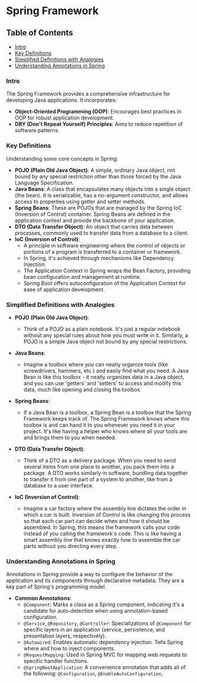 # Spring Framework

## Table of Contents

- [Intro](#intro)
- [Key Definitions](#key-definitions)
- [Simplified Definitions with Analogies](#simplified-definitions-with-analogies)
- [Understanding Annotations in Spring](#understanding-annotations-in-spring)

### Intro

The Spring Framework provides a comprehensive infrastructure for developing Java applications. It incorporates:

- **Object-Oriented Programming (OOP)**: Encourages best practices in OOP for robust application development.
- **DRY (Don't Repeat Yourself) Principles**: Aims to reduce repetition of software patterns.

### Key Definitions

Understanding some core concepts in Spring:

- **POJO (Plain Old Java Object)**: A simple, ordinary Java object, not bound by any special restriction other than
  those forced by the Java Language Specification.
- **Java Beans**: A class that encapsulates many objects into a single object (the bean). It is serializable, has a
  no-argument constructor, and allows access to properties using getter and setter methods.
- **Spring Beans**: These are POJOs that are managed by the Spring IoC (Inversion of Control) container. Spring Beans
  are defined in the application context and provide the backbone of your application.
- **DTO (Data Transfer Object)**: An object that carries data between processes, commonly used to transfer data from a
  database to a client.
- **IoC (Inversion of Control)**:
  - A principle in software engineering where the control of objects or portions of a program is transferred to a
    container or framework.
  - In Spring, it's achieved through mechanisms like Dependency Injection.
  - The Application Context in Spring wraps the Bean Factory, providing bean configuration and management at runtime.
  - Spring Boot offers autoconfiguration of the Application Context for ease of application development.

### Simplified Definitions with Analogies

- **POJO (Plain Old Java Object)**:

  - Think of a POJO as a plain notebook. It's just a regular notebook without any special rules about how you must
    write in it. Similarly, a POJO is a simple Java object not bound by any special restrictions.

- **Java Beans**:

  - Imagine a toolbox where you can neatly organize tools (like screwdrivers, hammers, etc.) and easily find what you
    need. A Java Bean is like this toolbox - it neatly organizes data in a Java object, and you can use 'getters'
    and 'setters' to access and modify this data, much like opening and closing the toolbox.

- **Spring Beans**:

  - If a Java Bean is a toolbox, a Spring Bean is a toolbox that the Spring Framework keeps track of. The Spring
    Framework knows where this toolbox is and can hand it to you whenever you need it in your project. It's like
    having a helper who knows where all your tools are and brings them to you when needed.

- **DTO (Data Transfer Object)**:

  - Think of a DTO as a delivery package. When you need to send several items from one place to another, you pack them
    into a package. A DTO works similarly in software, bundling data together to transfer it from one part of a system
    to another, like from a database to a user interface.

- **IoC (Inversion of Control)**:
  - Imagine a car factory where the assembly line dictates the order in which a car is built. Inversion of Control is
    like changing this process so that each car part can decide when and how it should be assembled. In Spring, this
    means the framework calls your code instead of you calling the framework's code. This is like having a smart
    assembly line that knows exactly how to assemble the car parts without you directing every step.

### Understanding Annotations in Spring

Annotations in Spring provide a way to configure the behavior of the application and its components through declarative metadata. They are a key part of Spring's programming model.

- **Common Annotations**:
  - `@Component`: Marks a class as a Spring component, indicating it's a candidate for auto-detection when using annotation-based configuration.
  - `@Service`, `@Repository`, `@Controller`: Specializations of `@Component` for specific layers in an application (service, persistence, and presentation layers, respectively).
  - `@Autowired`: Enables automatic dependency injection. Tells Spring where and how to inject components.
  - `@RequestMapping`: Used in Spring MVC for mapping web requests to specific handler functions.
  - `@SpringBootApplication`: A convenience annotation that adds all of the following: `@Configuration`, `@EnableAutoConfiguration`,

